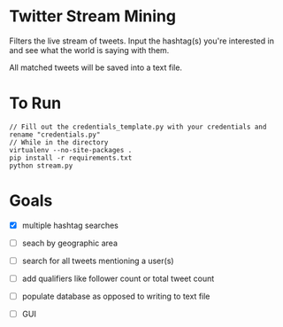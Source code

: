 Twitter Stream Mining
=====================

Filters the live stream of tweets. Input the hashtag(s) you're interested in and see what the world is saying with them.

All matched tweets will be saved into a text file.


To Run
=====================

	// Fill out the credentials_template.py with your credentials and rename "credentials.py"
	// While in the directory
	virtualenv --no-site-packages .
	pip install -r requirements.txt
	python stream.py
	

Goals
=====================

- [x] multiple hashtag searches
- [ ] seach by geographic area
- [ ] search for all tweets mentioning a user(s)
- [ ] add qualifiers like follower count or total tweet count
- [ ] populate database as opposed to writing to text file
- [ ] GUI




